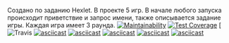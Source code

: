 Создано по заданию Hexlet. В проекте 5 игр. В начале любого запуска происходит приветствие и запрос имени, также описывается задание игры. Каждая игра имеет 3 раунда.
[![Maintainability](https://api.codeclimate.com/v1/badges/831efc55a0d81bc1de52/maintainability)](https://codeclimate.com/github/TakiraDevelop/python-project-lvl1/maintainability)
[![Test Coverage](https://api.codeclimate.com/v1/badges/831efc55a0d81bc1de52/test_coverage)](https://codeclimate.com/github/TakiraDevelop/python-project-lvl1/test_coverage)
[![Travis](https://travis-ci.org/TakiraDevelop/python-project-lvl1)
[![asciicast](https://asciinema.org/a/AcSPokDPH0KuLhsCcV4TKebjn.svg)](https://asciinema.org/a/AcSPokDPH0KuLhsCcV4TKebjn)
[![asciicast](https://asciinema.org/a/SwWiTR7cMcobJCV5XL8D62Imp.svg)](https://asciinema.org/a/SwWiTR7cMcobJCV5XL8D62Imp)
[![asciicast](https://asciinema.org/a/thWBMj5Sim629X6lNhzfEaejg.svg)](https://asciinema.org/a/thWBMj5Sim629X6lNhzfEaejg)
[![asciicast](https://asciinema.org/a/eMukgJ77Yq01GrdboKOiN43kj.svg)](https://asciinema.org/a/eMukgJ77Yq01GrdboKOiN43kj)
[![asciicast](https://asciinema.org/a/vgDzXKW3usnSm7OtgdsXMSGMC.svg)](https://asciinema.org/a/vgDzXKW3usnSm7OtgdsXMSGMC)